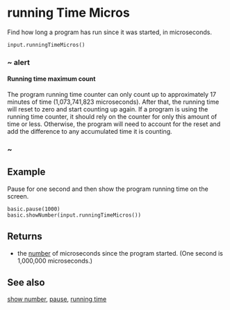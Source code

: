 # running Time Micros

Find how long a program has run since it was started, in microseconds.

```sig
input.runningTimeMicros()
```

### ~ alert

#### Running time maximum count

The program running time counter can only count up to approximately 17 minutes of time (1,073,741,823 microseconds). After that, the running time will reset to zero and start counting up again. If a program is using the running time counter, it should rely on the counter for only this amount of time or less. Otherwise, the program will need to account for the reset and add the difference to any accumulated time it is counting.

### ~

## Example

Pause for one second and then show the program running time on the screen.

```blocks
basic.pause(1000)
basic.showNumber(input.runningTimeMicros())
```

## Returns

* the [number](/types/number) of microseconds since the program started.
(One second is 1,000,000 microseconds.)

## See also

[show number](/reference/basic/show-number), [pause](/reference/basic/pause), [running time](/reference/input/running-time)